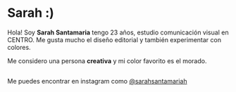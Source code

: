 # Sarah :)
Hola! Soy **Sarah Santamaria** tengo 23 años, estudio comunicación visual en CENTRO.
Me gusta mucho el diseño editorial y también experimentar con colores. 

Me considero una persona **creativa** y mi color favorito es el morado. 

##
Me puedes encontrar en instagram como [@sarahsantamariah](https://www.instagram.com/sarahsantamariah/)